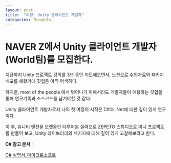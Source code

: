 ```yaml
---
layout: post
title:  "여정: Unity 클라이언트 개발자"
categories: Thoughts
---
```


# NAVER Z에서 Unity 클라이언트 개발자(World팀)를 모집한다.

지금까지 Unity 프로젝트 강의를 3년 동안 지도해오면서, 노션으로 수업자료와 패키지 배포를 해왔기에 깃헙은 아직 어색하다.

하지만, most of the people 에서 벗어나기 위해서라도 개발자들이 애용하는 깃헙을 통해 연구기록과 소스코드를 남겨야할 것 같다.

Unity 클라이언트 개발자로서 나의 첫 여정의 시작은 C#과 .Net에 대한 깊이 있게 연구이다.

이 후, 유니티 엔진을 오랫동안 다루어본 실력으로 ZEPETO 스튜디오로 미니 프로젝트를 만들어 보고, Unity 라이브러리와 패키지에 대해 깊이 있게 고찰해보려고 한다.



**C# 참고 문서** : 

[C# 설명서_마이크로소프트](https://docs.microsoft.com/ko-kr/dotnet/csharp/tour-of-csharp/)
